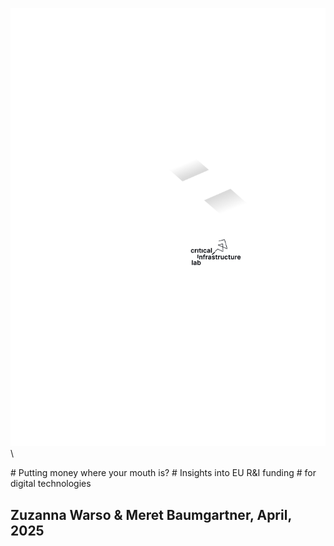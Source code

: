 ![](../assets/images/cover.svg)\

<div id="header">
# Putting money where your mouth is?
# Insights into EU R&I funding
# for digital technologies
</div>

## Zuzanna Warso & Meret Baumgartner, April, 2025

<span class="category all"><!-- dot: possible values: all, environment,
geopolitics, standards, standards-geopolitics, environment-geopolitics,
environment-standards ---></span>


